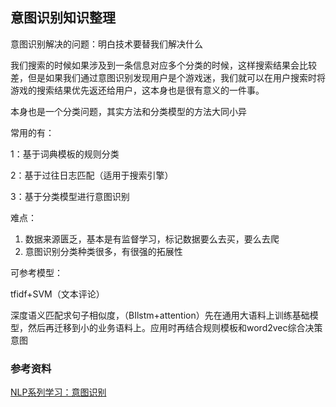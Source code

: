 ## 意图识别知识整理



意图识别解决的问题：明白技术要替我们解决什么

我们搜索的时候如果涉及到一条信息对应多个分类的时候，这样搜索结果会比较差，但是如果我们通过意图识别发现用户是个游戏迷，我们就可以在用户搜索时将游戏的搜索结果优先返还给用户，这本身也是很有意义的一件事。



本身也是一个分类问题，其实方法和分类模型的方法大同小异

常用的有：

1：基于词典模板的规则分类

2：基于过往日志匹配（适用于搜索引擎）

3：基于分类模型进行意图识别



难点：

1. 数据来源匮乏，基本是有监督学习，标记数据要么去买，要么去爬
2. 意图识别分类种类很多，有很强的拓展性



可参考模型：

tfidf+SVM（文本评论）

深度语义匹配求句子相似度，（BIlstm+attention）先在通用大语料上训练基础模型，然后再迁移到小的业务语料上。应用时再结合规则模板和word2vec综合决策意图



### 参考资料

[NLP系列学习：意图识别](https://zhuanlan.zhihu.com/p/41944121)